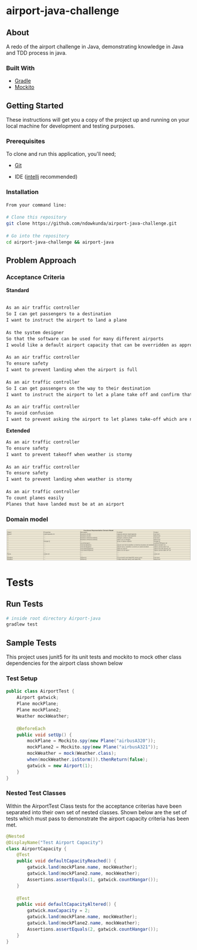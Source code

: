 # airport-java-challenge
## About

A redo of the airport challenge in Java, demonstrating knowledge in Java and TDD process in java.
### Built With

* [Gradle](https://docs.gradle.org/current/userguide/userguide.html)
* [Mockito](https://site.mockito.org/)

## Getting Started
These instructions will get you a copy of the project up and running on your local machine for development and testing purposes.

### Prerequisites

To clone and run this application, you'll need;

* [Git](https://git-scm.com/downloads)

* IDE ([intellj](https://www.jetbrains.com/idea/) recommended)

### Installation
```bash
From your command line:

# Clone this repository
git clone https://github.com/ndowkunda/airport-java-challenge.git

# Go into the repository
cd airport-java-challenge && airport-java

```
## Problem Approach

### Acceptance Criteria

**Standard**
```markdown

As an air traffic controller
So I can get passengers to a destination
I want to instruct the airport to land a plane

As the system designer
So that the software can be used for many different airports
I would like a default airport capacity that can be overridden as appropriate

As an air traffic controller
To ensure safety
I want to prevent landing when the airport is full

As an air traffic controller
So I can get passengers on the way to their destination
I want to instruct the airport to let a plane take off and confirm that it is no longer in the airport

As an air traffic controller
To avoid confusion
I want to prevent asking the airport to let planes take-off which are not at the airport, or land a plane that's already land

```
**Extended**
```markdown
As an air traffic controller
To ensure safety
I want to prevent takeoff when weather is stormy

As an air traffic controller
To ensure safety
I want to prevent landing when weather is stormy

As an air traffic controller
To count planes easily
Planes that have landed must be at an airport

```
### Domain model 
![functional representation model](media/docs/domain-model.png)

# Tests

## Run Tests
```bash
# inside root directory Airport-java
gradlew test
```


## Sample Tests

This project uses junit5 for its unit tests and mockito to mock other class dependencies for the airport class shown below 

### Test Setup

```java
public class AirportTest {
    Airport gatwick;
    Plane mockPlane;
    Plane mockPlane2;
    Weather mockWeather;

    @BeforeEach
    public void setUp() {
        mockPlane = Mockito.spy(new Plane("airbusA320"));
        mockPlane2 = Mockito.spy(new Plane("airbusA321"));
        mockWeather = mock(Weather.class);
        when(mockWeather.isStorm()).thenReturn(false);
        gatwick = new Airport(1);
    }
}
```
### Nested Test Classes

Within the AirportTest Class tests for the acceptance criterias have been separated into their own set of nested classes.
Shown below are the set of tests which must pass to demonstrate the airport capacity criteria has been met. 

```java
@Nested
@DisplayName("Test Airport Capacity")
class AirportCapacity {
    @Test
    public void defaultCapacityReached() {
        gatwick.land(mockPlane.name, mockWeather);
        gatwick.land(mockPlane2.name, mockWeather);
        Assertions.assertEquals(1, gatwick.countHangar());
    }

    @Test
    public void defaultCapacityAltered() {
        gatwick.maxCapacity = 2;
        gatwick.land(mockPlane.name, mockWeather);
        gatwick.land(mockPlane2.name, mockWeather);
        Assertions.assertEquals(2, gatwick.countHangar());
    }
}
```

